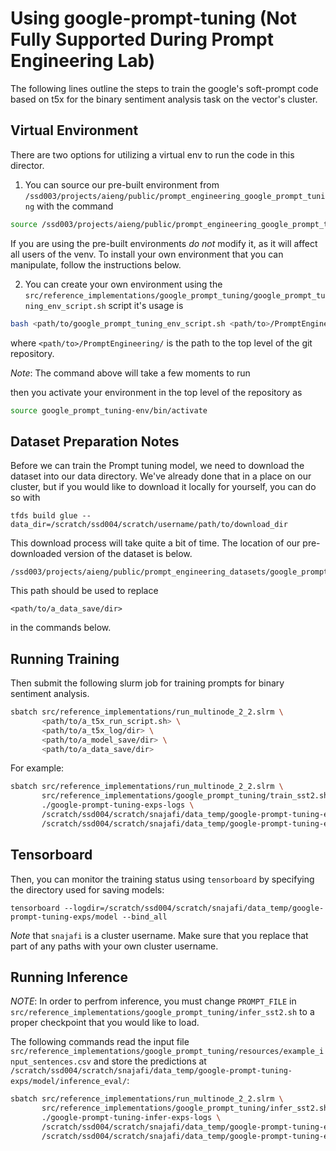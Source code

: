 # Using google-prompt-tuning (Not Fully Supported During Prompt Engineering Lab)

The following lines outline the steps to train the google's soft-prompt code based on t5x for the binary sentiment analysis task on the vector's cluster.

## Virtual Environment

There are two options for utilizing a virtual env to run the code in this director.
1) You can source our pre-built environment from `/ssd003/projects/aieng/public/prompt_engineering_google_prompt_tuning` with the command
```bash
source /ssd003/projects/aieng/public/prompt_engineering_google_prompt_tuning/bin/activate
```
If you are using the pre-built environments *do not* modify it, as it will affect all users of the venv. To install your own environment that you can manipulate, follow the instructions below.

2) You can create your own environment using the `src/reference_implementations/google_prompt_tuning/google_prompt_tuning_env_script.sh` script it's usage is
```bash
bash <path/to/google_prompt_tuning_env_script.sh <path/to>/PromptEngineering/
```
where `<path/to>/PromptEngineering/` is the path to the top level of the git repository.

*Note*: The command above will take a few moments to run

then you activate your environment in the top level of the repository as
```bash
source google_prompt_tuning-env/bin/activate
```

## Dataset Preparation Notes

Before we can train the Prompt tuning model, we need to download the dataset into our data directory. We've already done that in a place on our cluster, but if you would like to download it locally for yourself, you can do so with
```
tfds build glue --data_dir=/scratch/ssd004/scratch/username/path/to/download_dir
```
This download process will take quite a bit of time. The location of our pre-downloaded version of the dataset is below.
```
/ssd003/projects/aieng/public/prompt_engineering_datasets/google_prompt_sst2_dataset/
```
This path should be used to replace
```
<path/to/a_data_save/dir>
```
in the commands below.

## Running Training

Then submit the following slurm job for training prompts for binary sentiment analysis.
```bash
sbatch src/reference_implementations/run_multinode_2_2.slrm \
       <path/to/a_t5x_run_script.sh> \
       <path/to/a_t5x_log/dir> \
       <path/to/a_model_save/dir> \
       <path/to/a_data_save/dir>
```

For example:
```bash
sbatch src/reference_implementations/run_multinode_2_2.slrm \
       src/reference_implementations/google_prompt_tuning/train_sst2.sh \
       ./google-prompt-tuning-exps-logs \
       /scratch/ssd004/scratch/snajafi/data_temp/google-prompt-tuning-exps/model \
       /scratch/ssd004/scratch/snajafi/data_temp/google-prompt-tuning-exps/data
```

## Tensorboard

Then, you can monitor the training status using `tensorboard` by specifying the directory used for saving models:
```
tensorboard --logdir=/scratch/ssd004/scratch/snajafi/data_temp/google-prompt-tuning-exps/model --bind_all
```

*Note* that `snajafi` is a cluster username. Make sure that you replace that part of any paths with your own cluster username.

## Running Inference

*NOTE*: In order to perfrom inference, you must change `PROMPT_FILE` in `src/reference_implementations/google_prompt_tuning/infer_sst2.sh` to a proper checkpoint that you would like to load.

The following commands read the input file `src/reference_implementations/google_prompt_tuning/resources/example_input_sentences.csv` and store the predictions at `/scratch/ssd004/scratch/snajafi/data_temp/google-prompt-tuning-exps/model/inference_eval/`:
```bash
sbatch src/reference_implementations/run_multinode_2_2.slrm \
       src/reference_implementations/google_prompt_tuning/infer_sst2.sh \
       ./google-prompt-tuning-infer-exps-logs \
       /scratch/ssd004/scratch/snajafi/data_temp/google-prompt-tuning-exps/model \
       /scratch/ssd004/scratch/snajafi/data_temp/google-prompt-tuning-exps/data/infer
```
